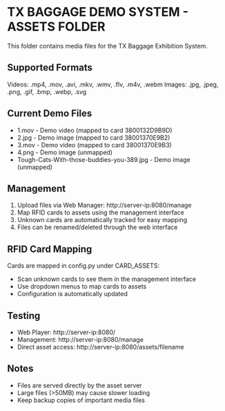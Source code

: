 TX BAGGAGE DEMO SYSTEM - ASSETS FOLDER
=====================================

This folder contains media files for the TX Baggage Exhibition System.

Supported Formats
-----------------
Videos: .mp4, .mov, .avi, .mkv, .wmv, .flv, .m4v, .webm
Images: .jpg, .jpeg, .png, .gif, .bmp, .webp, .svg

Current Demo Files
------------------
- 1.mov - Demo video (mapped to card 3800132D9B9D)
- 2.jpg - Demo image (mapped to card 38001370E9B2)  
- 3.mov - Demo video (mapped to card 38001370E9B3)
- 4.png - Demo image (unmapped)
- Tough-Cats-With-those-buddies-you-389.jpg - Demo image (unmapped)

Management
----------
1. Upload files via Web Manager: http://server-ip:8080/manage
2. Map RFID cards to assets using the management interface
3. Unknown cards are automatically tracked for easy mapping
4. Files can be renamed/deleted through the web interface

RFID Card Mapping
-----------------
Cards are mapped in config.py under CARD_ASSETS:
- Scan unknown cards to see them in the management interface
- Use dropdown menus to map cards to assets
- Configuration is automatically updated

Testing
-------
- Web Player: http://server-ip:8080/
- Management: http://server-ip:8080/manage
- Direct asset access: http://server-ip:8080/assets/filename

Notes
-----
- Files are served directly by the asset server
- Large files (>50MB) may cause slower loading
- Keep backup copies of important media files 